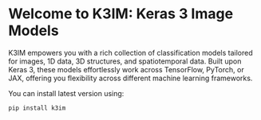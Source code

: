 # Welcome to K3IM: Keras 3 Image Models

K3IM empowers you with a rich collection of classification models tailored for images, 1D data, 3D structures, and spatiotemporal data. Built upon Keras 3, these models effortlessly work across TensorFlow, PyTorch, or JAX, offering you flexibility across different machine learning frameworks.

You can install latest version using:

`pip install k3im`

